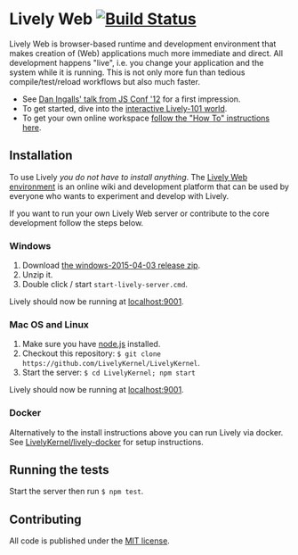 # Lively Web [![Build Status](https://secure.travis-ci.org/LivelyKernel/LivelyKernel.png?branch=master)](http://travis-ci.org/LivelyKernel/LivelyKernel)

Lively Web is browser-based runtime and development environment that makes creation of (Web) applications much more immediate and direct. All development happens "live", i.e. you change your application and the system while it is running. This is not only more fun than tedious compile/test/reload workflows but also much faster.

- See [Dan Ingalls' talk from JS Conf '12](http://youtu.be/QTJRwKOFddc) for a first impression.
- To get started, dive into the [interactive Lively-101 world](http://lively-web.org/users/robertkrahn/Lively-101.html).
- To get your own online workspace [follow the "How To" instructions here](http://lively-web.org/welcome.html).

## Installation

To use Lively _you do not have to install anything_. The [Lively Web environment](http://lively-web.org/) is an
online wiki and development platform that can be used by everyone who wants
to experiment and develop with Lively.

If you want to run your own Lively Web server or contribute to the core
development follow the steps below.

### Windows

1. Download [the windows-2015-04-03 release zip](https://github.com/LivelyKernel/LivelyKernel/releases/tag/windows-2015-04-03).
2. Unzip it.
3. Double click / start `start-lively-server.cmd`.

Lively should now be running at [localhost:9001](http://localhost:9001/welcome.html).

### Mac OS and Linux

1. Make sure you have [node.js](https://nodejs.org/en/download/) installed.
2. Checkout this repository: `$ git clone https://github.com/LivelyKernel/LivelyKernel`.
3. Start the server: `$ cd LivelyKernel; npm start`

Lively should now be running at [localhost:9001](http://localhost:9001/welcome.html).

### Docker

Alternatively to the install instructions above you can run Lively via docker. See [LivelyKernel/lively-docker](https://github.com/LivelyKernel/lively-docker/blob/master/README.md) for setup instructions.

## Running the tests

Start the server then run `$ npm test`.

## Contributing

All code is published under the [MIT license](https://github.com/LivelyKernel/LivelyKernel/blob/master/LICENSE).
